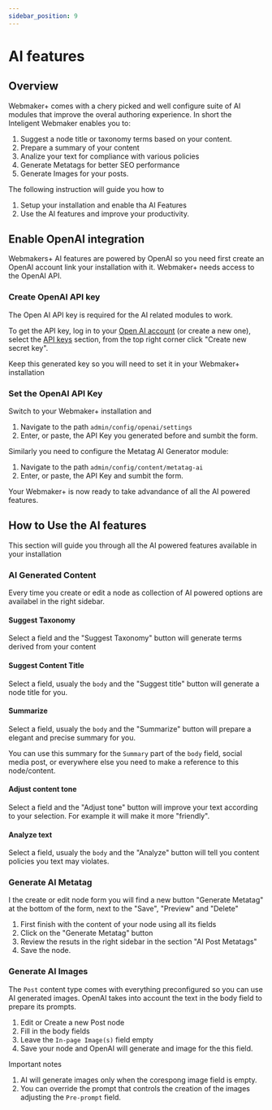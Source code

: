 ```yaml
---
sidebar_position: 9
---
```


# AI features

## Overview

Webmaker+ comes with a chery picked and well configure suite of AI modules that improve the overal authoring experience. In short the Inteligent Webmaker enables you to:
1. Suggest a node title or taxonomy terms based on your content.
2. Prepare a summary of your content
3. Analize your text for compliance with various policies
4. Generate Metatags for better SEO performance
5. Generate Images for your posts. 

The following instruction will guide you how to 
1. Setup your installation and enable tha AI Features
2. Use the AI features and improve your productivity.

## Enable OpenAI integration 
Webmakers+ AI features are powered by OpenAI so you need first create an OpenAI account link your installation with it. Webmaker+ needs access to the OpenAI API.

### Create OpenAI API key
The Open AI API key is required for the AI related modules to work.

To get the API key, log in to your [Open AI account](https://platform.openai.com/login?launch) (or create a new one), select the [API keys](https://platform.openai.com/api-keys) section, from the top right corner click "Create new secret key".

Keep this generated key so you will need to set it in your Webmaker+ installation

### Set the OpenAI API Key
Switch to your Webmaker+ installation and 
1. Navigate to the path `admin/config/openai/settings`
2. Enter, or paste, the API Key you generated before and sumbit the form.

Similarly you need to configure the Metatag AI Generator module:
1. Navigate to the path `admin/config/content/metatag-ai`
2. Enter, or paste, the API Key  and sumbit the form. 

Your Webmaker+ is now ready to take advandance of all the AI powered features. 


## How to Use the AI features
This section will guide you through all the AI powered features available in your installation 

### AI Generated Content
Every time you create or edit a node as collection of AI powered options are availabel in the right sidebar.

#### Suggest Taxonomy
Select a field and the "Suggest Taxonomy" button will generate terms derived from your content 

#### Suggest Content Title
Select a field, usualy the `body` and the "Suggest title" button will generate a node title for you.

#### Summarize
Select a field, usualy the `body` and the "Summarize" button will prepare a elegant and precise summary for you. 

You can use this summary for the `Summary` part of the `body` field, social media post, or everywhere else you need to make a reference to this node/content.

#### Adjust content tone
Select a field and the "Adjust tone" button will improve your text according to your selection. For example it will make it more "friendly". 

#### Analyze text
Select a field, usualy the `body` and the "Analyze" button will tell you content policies you text may violates. 

### Generate AI Metatag
I the create or edit node form you will find a new button "Generate Metatag" at the bottom of the form, next to the "Save", "Preview" and "Delete" 

1. First finish with the content of your node using all its fields
2. Click on the "Generate Metatag" button
3. Review the resuts in the right sidebar in the section "AI Post Metatags" 
4. Save the node. 


### Generate AI Images
The `Post` content type comes with everything preconfigured so you can use AI generated images. OpenAI takes into account the text in the body field to prepare its prompts.

1. Edit or Create a new Post node
2. Fill in the body fields
3. Leave the `In-page Image(s)` field empty
4. Save your node and OpenAI will generate and image for the this field.

Important notes

1. AI will generate images only when the corespong image field is empty.
2. You can override the prompt that controls the creation of the images adjusting the `Pre-prompt` field.



